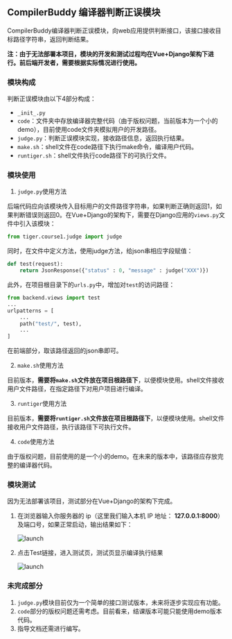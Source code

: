 ## CompilerBuddy 编译器判断正误模块

CompilerBuddy编译器判断正误模块，向web应用提供判断接口，该接口接收目标路径字符串，返回判断结果。

**注：由于无法部署本项目，模块的开发和测试过程均在Vue+Django架构下进行。前后端开发者，需要根据实际情况进行使用。**

### 模块构成

判断正误模块由以下4部分构成：

- `_init_.py`
- `code`：文件夹中存放编译器完整代码（由于版权问题，当前版本为一个小的demo），目前使用code文件夹模拟用户的开发路径。
- `judge.py`：判断正误模块实现，接收路径信息，返回执行结果。
- `make.sh`：shell文件在code路径下执行make命令，编译用户代码。
- `runtiger.sh`：shell文件执行code路径下的可执行文件。

### 模块使用

1. `judge.py`使用方法

后端代码应向该模块传入目标用户的文件路径字符串，如果判断正确则返回1，如果判断错误则返回0。在Vue+Django的架构下，需要在Django应用的`views.py`文件中引入该模块：

```Python
from tiger.course1.judge import judge
```

同时，在文件中定义方法，使用judge方法，给json串相应字段赋值：

```python
def test(request):
    return JsonResponse({"status" : 0, "message" : judge("XXX")})
```

此外，在项目根目录下的`urls.py`中，增加对`test`的访问路径：

```python
from backend.views import test
...
urlpatterns = [
    ...
    path("test/", test),
    ...
]
```

在前端部分，取该路径返回的json串即可。

2. `make.sh`使用方法

目前版本，**需要将`make.sh`文件放在项目根路径下**，以便模块使用。shell文件接收用户文件路径，在指定路径下对用户项目进行编译。

3. `runtiger`使用方法

目前版本，**需要将`runtiger.sh`文件放在项目根路径下**，以便模块使用。shell文件接收用户文件路径，执行该路径下可执行文件。

4. `code`使用方法

由于版权问题，目前使用的是一个小的demo。在未来的版本中，该路径应存放完整的编译器代码。

### 模块测试

因为无法部署该项目，测试部分在Vue+Django的架构下完成。

1. 在浏览器输入你服务器的 ip（这里我们输入本机 IP 地址： **127.0.0.1:8000**） 及端口号，如果正常启动，输出结果如下：

   ![launch](../../img/homepage.png)

2. 点击Test链接，进入测试页，测试页显示编译执行结果

   ![launch](../../img/test.png)

### 未完成部分

1. `judge.py`模块目前仅为一个简单的接口测试版本，未来将逐步实现应有功能。
2. `code`部分的版权问题还需考虑。目前看来，结课版本可能只能使用demo版本代码。
3. 指导文档还需进行编写。